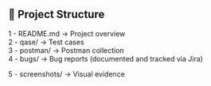## 📁 Project Structure

1 - README.md → Project overview  
2 - qase/ → Test cases  
3 - postman/ → Postman collection  
4 - bugs/ → Bug reports (documented and tracked via Jira) 

5 - screenshots/ → Visual evidence
